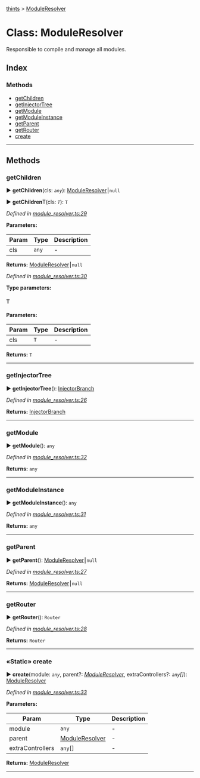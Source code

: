 [thints](../README.md) > [ModuleResolver](../classes/moduleresolver.md)



# Class: ModuleResolver


Responsible to compile and manage all modules.

## Index

### Methods

* [getChildren](moduleresolver.md#getchildren)
* [getInjectorTree](moduleresolver.md#getinjectortree)
* [getModule](moduleresolver.md#getmodule)
* [getModuleInstance](moduleresolver.md#getmoduleinstance)
* [getParent](moduleresolver.md#getparent)
* [getRouter](moduleresolver.md#getrouter)
* [create](moduleresolver.md#create)



---
## Methods
<a id="getchildren"></a>

###  getChildren

► **getChildren**(cls: *`any`*): [ModuleResolver](moduleresolver.md)⎮`null`

► **getChildren**T(cls: *`T`*): `T`




*Defined in [module_resolver.ts:29](https://github.com/digitalinfluencers/ThinTS/blob/686c6e5/src/module_resolver.ts#L29)*



**Parameters:**

| Param | Type | Description |
| ------ | ------ | ------ |
| cls | `any`   |  - |





**Returns:** [ModuleResolver](moduleresolver.md)⎮`null`




*Defined in [module_resolver.ts:30](https://github.com/digitalinfluencers/ThinTS/blob/686c6e5/src/module_resolver.ts#L30)*



**Type parameters:**

#### T 
**Parameters:**

| Param | Type | Description |
| ------ | ------ | ------ |
| cls | `T`   |  - |





**Returns:** `T`





___

<a id="getinjectortree"></a>

###  getInjectorTree

► **getInjectorTree**(): [InjectorBranch](injectorbranch.md)




*Defined in [module_resolver.ts:26](https://github.com/digitalinfluencers/ThinTS/blob/686c6e5/src/module_resolver.ts#L26)*





**Returns:** [InjectorBranch](injectorbranch.md)





___

<a id="getmodule"></a>

###  getModule

► **getModule**(): `any`




*Defined in [module_resolver.ts:32](https://github.com/digitalinfluencers/ThinTS/blob/686c6e5/src/module_resolver.ts#L32)*





**Returns:** `any`





___

<a id="getmoduleinstance"></a>

###  getModuleInstance

► **getModuleInstance**(): `any`




*Defined in [module_resolver.ts:31](https://github.com/digitalinfluencers/ThinTS/blob/686c6e5/src/module_resolver.ts#L31)*





**Returns:** `any`





___

<a id="getparent"></a>

###  getParent

► **getParent**(): [ModuleResolver](moduleresolver.md)⎮`null`




*Defined in [module_resolver.ts:27](https://github.com/digitalinfluencers/ThinTS/blob/686c6e5/src/module_resolver.ts#L27)*





**Returns:** [ModuleResolver](moduleresolver.md)⎮`null`





___

<a id="getrouter"></a>

###  getRouter

► **getRouter**(): `Router`




*Defined in [module_resolver.ts:28](https://github.com/digitalinfluencers/ThinTS/blob/686c6e5/src/module_resolver.ts#L28)*





**Returns:** `Router`





___

<a id="create"></a>

### «Static» create

► **create**(module: *`any`*, parent?: *[ModuleResolver](moduleresolver.md)*, extraControllers?: *`any`[]*): [ModuleResolver](moduleresolver.md)




*Defined in [module_resolver.ts:33](https://github.com/digitalinfluencers/ThinTS/blob/686c6e5/src/module_resolver.ts#L33)*



**Parameters:**

| Param | Type | Description |
| ------ | ------ | ------ |
| module | `any`   |  - |
| parent | [ModuleResolver](moduleresolver.md)   |  - |
| extraControllers | `any`[]   |  - |





**Returns:** [ModuleResolver](moduleresolver.md)





___


